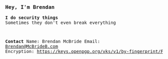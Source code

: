 <pre><h3><strong>Hey, I'm Brendan</strong></h3><strong>I do security things</strong>
Sometimes they don't even break everything</pre><pre>
<strong>Contact</strong>
Name: Brendan McBride
Email: <a href="MailTo:Brendan@McBrideB.com">Brendan@McBrideB.com</a>
Encryption: <a href="url">https://keys.openpgp.org/vks/v1/by-fingerprint/F1EB7F60982B3167379320049A836278252F23BD</a>
</pre>
